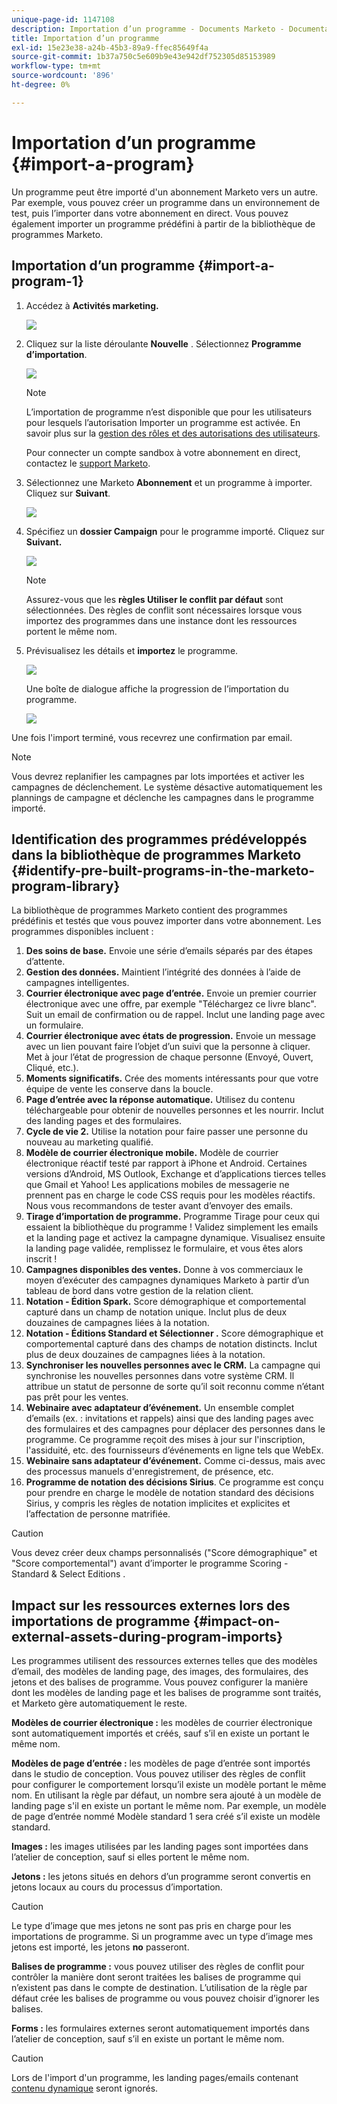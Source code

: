 ```yaml
---
unique-page-id: 1147108
description: Importation d’un programme - Documents Marketo - Documentation du produit
title: Importation d’un programme
exl-id: 15e23e38-a24b-45b3-89a9-ffec85649f4a
source-git-commit: 1b37a750c5e609b9e43e942df752305d85153989
workflow-type: tm+mt
source-wordcount: '896'
ht-degree: 0%

---
```


# Importation d’un programme {#import-a-program}

Un programme peut être importé d&#39;un abonnement Marketo vers un autre. Par exemple, vous pouvez créer un programme dans un environnement de test, puis l’importer dans votre abonnement en direct. Vous pouvez également importer un programme prédéfini à partir de la bibliothèque de programmes Marketo.

## Importation d’un programme {#import-a-program-1}

1. Accédez à **Activités marketing.**

   ![](assets/ma.png)

1. Cliquez sur la liste déroulante **Nouvelle** . Sélectionnez **Programme d’importation**.

   ![](assets/image2014-9-17-12-3a15-3a4.png)

   >[!NOTE]
   >
   >L’importation de programme n’est disponible que pour les utilisateurs pour lesquels l’autorisation Importer un programme est activée. En savoir plus sur la [gestion des rôles et des autorisations des utilisateurs](/help/marketo/product-docs/administration/users-and-roles/managing-user-roles-and-permissions.md).
   >
   >Pour connecter un compte sandbox à votre abonnement en direct, contactez le [support Marketo](https://nation.marketo.com/t5/Support/ct-p/Support).

1. Sélectionnez une Marketo **Abonnement** et un programme à importer. Cliquez sur **Suivant**.

   ![](assets/image2014-9-17-12-3a20-3a13.png)

1. Spécifiez un **dossier Campaign** pour le programme importé. Cliquez sur **Suivant.**

   ![](assets/image2014-9-17-12-3a20-3a44.png)

   >[!NOTE]
   >
   >Assurez-vous que les **règles Utiliser le conflit par défaut** sont sélectionnées. Des règles de conflit sont nécessaires lorsque vous importez des programmes dans une instance dont les ressources portent le même nom.

1. Prévisualisez les détails et **importez** le programme.

   ![](assets/image2014-9-17-12-3a21-3a36.png)

   Une boîte de dialogue affiche la progression de l’importation du programme.

   ![](assets/image2014-9-17-12-3a21-3a51.png)

Une fois l&#39;import terminé, vous recevrez une confirmation par email.

>[!NOTE]
>
>Vous devrez replanifier les campagnes par lots importées et activer les campagnes de déclenchement. Le système désactive automatiquement les plannings de campagne et déclenche les campagnes dans le programme importé.

## Identification des programmes prédéveloppés dans la bibliothèque de programmes Marketo {#identify-pre-built-programs-in-the-marketo-program-library}

La bibliothèque de programmes Marketo contient des programmes prédéfinis et testés que vous pouvez importer dans votre abonnement. Les programmes disponibles incluent :

1. **Des soins de base.** Envoie une série d’emails séparés par des étapes d’attente.
1. **Gestion des données.** Maintient l’intégrité des données à l’aide de campagnes intelligentes.
1. **Courrier électronique avec page d’entrée.** Envoie un premier courrier électronique avec une offre, par exemple &quot;Téléchargez ce livre blanc&quot;. Suit un email de confirmation ou de rappel. Inclut une landing page avec un formulaire.
1. **Courrier électronique avec états de progression.** Envoie un message avec un lien pouvant faire l’objet d’un suivi que la personne à cliquer. Met à jour l’état de progression de chaque personne (Envoyé, Ouvert, Cliqué, etc.).
1. **Moments significatifs.** Crée des moments intéressants pour que votre équipe de vente les conserve dans la boucle.
1. **Page d’entrée avec la réponse automatique.** Utilisez du contenu téléchargeable pour obtenir de nouvelles personnes et les nourrir. Inclut des landing pages et des formulaires.
1. **Cycle de vie 2.** Utilise la notation pour faire passer une personne du nouveau au marketing qualifié.
1. **Modèle de courrier électronique mobile.** Modèle de courrier électronique réactif testé par rapport à iPhone et Android. Certaines versions d’Android, MS Outlook, Exchange et d’applications tierces telles que Gmail et Yahoo! Les applications mobiles de messagerie ne prennent pas en charge le code CSS requis pour les modèles réactifs. Nous vous recommandons de tester avant d’envoyer des emails.
1. **Tirage d’importation de programme.** Programme Tirage pour ceux qui essaient la bibliothèque du programme ! Validez simplement les emails et la landing page et activez la campagne dynamique. Visualisez ensuite la landing page validée, remplissez le formulaire, et vous êtes alors inscrit !
1. **Campagnes disponibles des ventes.** Donne à vos commerciaux le moyen d’exécuter des campagnes dynamiques Marketo à partir d’un tableau de bord dans votre gestion de la relation client.
1. **Notation - Édition Spark.** Score démographique et comportemental capturé dans un champ de notation unique. Inclut plus de deux douzaines de campagnes liées à la notation.
1. **Notation - Éditions Standard et Sélectionner .** Score démographique et comportemental capturé dans des champs de notation distincts. Inclut plus de deux douzaines de campagnes liées à la notation.
1. **Synchroniser les nouvelles personnes avec le CRM.** La campagne qui synchronise les nouvelles personnes dans votre système CRM. Il attribue un statut de personne de sorte qu’il soit reconnu comme n’étant pas prêt pour les ventes.
1. **Webinaire avec adaptateur d’événement.** Un ensemble complet d’emails (ex. : invitations et rappels) ainsi que des landing pages avec des formulaires et des campagnes pour déplacer des personnes dans le programme. Ce programme reçoit des mises à jour sur l&#39;inscription, l&#39;assiduité, etc. des fournisseurs d’événements en ligne tels que WebEx.
1. **Webinaire sans adaptateur d’événement.** Comme ci-dessus, mais avec des processus manuels d&#39;enregistrement, de présence, etc.
1. **Programme de notation des décisions Sirius**. Ce programme est conçu pour prendre en charge le modèle de notation standard des décisions Sirius, y compris les règles de notation implicites et explicites et l’affectation de personne matrifiée.

>[!CAUTION]
>
>Vous devez créer deux champs personnalisés (&quot;Score démographique&quot; et &quot;Score comportemental&quot;) avant d’importer le programme Scoring - Standard &amp; Select Editions .

## Impact sur les ressources externes lors des importations de programme {#impact-on-external-assets-during-program-imports}

Les programmes utilisent des ressources externes telles que des modèles d’email, des modèles de landing page, des images, des formulaires, des jetons et des balises de programme. Vous pouvez configurer la manière dont les modèles de landing page et les balises de programme sont traités, et Marketo gère automatiquement le reste.

**Modèles de courrier électronique :** les modèles de courrier électronique sont automatiquement importés et créés, sauf s’il en existe un portant le même nom.

**Modèles de page d’entrée :** les modèles de page d’entrée sont importés dans le studio de conception. Vous pouvez utiliser des règles de conflit pour configurer le comportement lorsqu’il existe un modèle portant le même nom. En utilisant la règle par défaut, un nombre sera ajouté à un modèle de landing page s&#39;il en existe un portant le même nom. Par exemple, un modèle de page d’entrée nommé Modèle standard 1 sera créé s’il existe un modèle standard.

**Images :**  les images utilisées par les landing pages sont importées dans l’atelier de conception, sauf si elles portent le même nom.

**Jetons :** les jetons situés en dehors d’un programme seront convertis en jetons locaux au cours du processus d’importation.

>[!CAUTION]
>
>Le type d’image que mes jetons ne sont pas pris en charge pour les importations de programme. Si un programme avec un type d’image mes jetons est importé, les jetons **no** passeront.

**Balises de programme :** vous pouvez utiliser des règles de conflit pour contrôler la manière dont seront traitées les balises de programme qui n’existent pas dans le compte de destination. L’utilisation de la règle par défaut crée les balises de programme ou vous pouvez choisir d’ignorer les balises.

**Forms :** les formulaires externes seront automatiquement importés dans l’atelier de conception, sauf s’il en existe un portant le même nom.

>[!CAUTION]
>
>Lors de l&#39;import d&#39;un programme, les landing pages/emails contenant [contenu dynamique](/help/marketo/product-docs/personalization/segmentation-and-snippets/segmentation/understanding-dynamic-content.md) seront ignorés.
